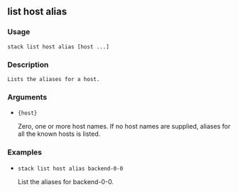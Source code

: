 ## list host alias

### Usage

`stack list host alias [host ...]`

### Description


	Lists the aliases for a host.

	

### Arguments

* `{host}`

   Zero, one or more host names. If no host names are supplied, aliases
	for all the known hosts is listed.


### Examples

* `stack list host alias backend-0-0`

   List the aliases for backend-0-0.



